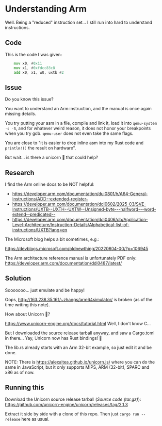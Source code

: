 # Understanding Arm

Well. Being a "reduced" instruction set... I still run into hard to understand
instructions.

## Code

This is the code I was given:

```asm
    mov x0, #0x11
    mov x1, #0xfdcc83c8
    add x0, x1, w0, uxtb #2
```

## Issue

Do you know this issue?

You want to understand an Arm instruction, and the manual is once again missing
details.

You try putting your asm in a file, compile and link it, load it into
`qemu-system -s -S`, and for whatever weird reason, it does not honor your
breakpoints when you try gdb. `qemu-user` does not even take the same flags.

You are close to "it is easier to drop inline asm into my Rust code and
`println!()` the result on hardware".

But wait... is there a unicorn 🦄 that could help?

## Research

I find the Arm online docs to be NOT helpful:

- https://developer.arm.com/documentation/dui0801/h/A64-General-Instructions/ADD--extended-register-
- https://developer.arm.com/documentation/ddi0602/2025-03/SVE-Instructions/UXTB--UXTH--UXTW--Unsigned-byte---halfword---word-extend--predicated--
- https://developer.arm.com/documentation/ddi0406/cb/Application-Level-Architecture/Instruction-Details/Alphabetical-list-of-instructions/UXTB?lang=en

The Microsoft blog helps a bit sometimes, e.g.:

https://devblogs.microsoft.com/oldnewthing/20220804-00/?p=106945

The Arm architecture reference manual is unfortunately PDF only:
https://developer.arm.com/documentation/ddi0487/latest/

## Solution

Sooooooo... just emulate and be happy!

Oops, http://163.238.35.161/~zhangs/arm64simulator/ is broken (as of the time
writing this note).

How about Unicorn :unicorn:?

https://www.unicorn-engine.org/docs/tutorial.html Well, I don't know C...

But I downloaded the source release tarball anyway, and saw a Cargo.toml in
there... Yay, Unicorn now has Rust bindings! 🦀

The lib.rs already starts with an Arm 32-bit example, so just edit it and be
done.

NOTE: There is https://alexaltea.github.io/unicorn.js/ where you can do the same
in JavaScript, but it only supports MIPS, ARM (32-bit), SPARC and x86 as of now.

## Running this

Download the Unicorn source release tarball (_Source code (tar.gz)_):
https://github.com/unicorn-engine/unicorn/releases/tag/2.1.3

Extract it side by side with a clone of this repo.
Then just `cargo run --release` here as usual.
